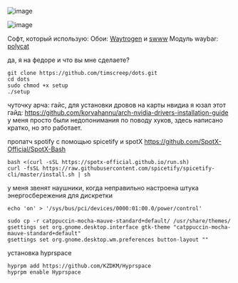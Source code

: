 ![image](https://github.com/user-attachments/assets/becd24bb-2087-4f82-b3b9-deeedbd8e351)

![image](https://github.com/user-attachments/assets/be2ba6fe-0413-4338-91f1-48f558b675c0)



Софт, который использую:
Обои: [Waytrogen](https://github.com/nikolaizombie1/waytrogen) и [swww](https://github.com/LGFae/swww)
Модуль waybar: [polycat](https://github.com/2IMT/polycat)


да, я на федоре и что вы мне сделаете?
```
git clone https://github.com/timscreep/dots.git
cd dots
sudo chmod +x setup
./setup
```
чуточку арча:
гайс, для установки дровов на карты нвидиа я юзал этот гайд:
https://github.com/korvahannu/arch-nvidia-drivers-installation-guide
у меня просто были недопонимания по поводу хуков, здесь написано кратко, но это работает.




пропатч spotify с помощью spicetify и spotX
https://github.com/SpotX-Official/SpotX-Bash
```
bash <(curl -sSL https://spotx-official.github.io/run.sh)
curl -fsSL https://raw.githubusercontent.com/spicetify/spicetify-cli/master/install.sh | sh
```

у меня звенят наушники, когда неправильно настроена штука энергосбережения для дискретки

```
echo 'on' > '/sys/bus/pci/devices/0000:01:00.0/power/control'
```
```
sudo cp -r catppuccin-mocha-mauve-standard+default/ /usr/share/themes/
gsettings set org.gnome.desktop.interface gtk-theme "catppuccin-mocha-mauve-standard+default"
gsettings set org.gnome.desktop.wm.preferences button-layout ""
```

установка hyprspace
```
hyprpm add https://github.com/KZDKM/Hyprspace
hyprpm enable Hyprspace
```
